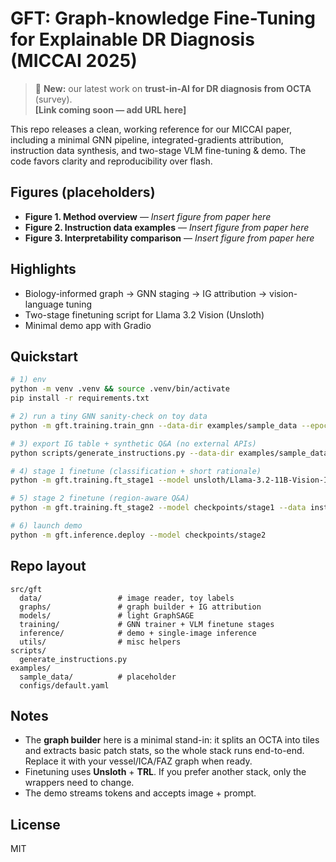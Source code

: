 # GFT: Graph-knowledge Fine-Tuning for Explainable DR Diagnosis (MICCAI 2025)

> 🔎 **New:** our latest work on **trust-in-AI for DR diagnosis from OCTA** (survey).  
> **[Link coming soon — add URL here]**

This repo releases a clean, working reference for our MICCAI paper, including a minimal GNN pipeline, integrated-gradients attribution, instruction data synthesis, and two-stage VLM fine-tuning & demo. The code favors clarity and reproducibility over flash.

## Figures (placeholders)
- **Figure 1. Method overview** — _Insert figure from paper here_
- **Figure 2. Instruction data examples** — _Insert figure from paper here_
- **Figure 3. Interpretability comparison** — _Insert figure from paper here_

## Highlights
- Biology-informed graph → GNN staging → IG attribution → vision-language tuning
- Two-stage finetuning script for Llama 3.2 Vision (Unsloth)
- Minimal demo app with Gradio

## Quickstart
```bash
# 1) env
python -m venv .venv && source .venv/bin/activate
pip install -r requirements.txt

# 2) run a tiny GNN sanity-check on toy data
python -m gft.training.train_gnn --data-dir examples/sample_data --epochs 2

# 3) export IG table + synthetic Q&A (no external APIs)
python scripts/generate_instructions.py --data-dir examples/sample_data --out instructions.jsonl

# 4) stage 1 finetune (classification + short rationale)
python -m gft.training.ft_stage1 --model unsloth/Llama-3.2-11B-Vision-Instruct --data instructions.jsonl --out checkpoints/stage1

# 5) stage 2 finetune (region-aware Q&A)
python -m gft.training.ft_stage2 --model checkpoints/stage1 --data instructions.jsonl --out checkpoints/stage2

# 6) launch demo
python -m gft.inference.deploy --model checkpoints/stage2
```

## Repo layout
```
src/gft
  data/                 # image reader, toy labels
  graphs/               # graph builder + IG attribution
  models/               # light GraphSAGE
  training/             # GNN trainer + VLM finetune stages
  inference/            # demo + single-image inference
  utils/                # misc helpers
scripts/
  generate_instructions.py
examples/
  sample_data/          # placeholder
  configs/default.yaml
```

## Notes
- The **graph builder** here is a minimal stand-in: it splits an OCTA into tiles and extracts basic patch stats, so the whole stack runs end-to-end. Replace it with your vessel/ICA/FAZ graph when ready.
- Finetuning uses **Unsloth** + **TRL**. If you prefer another stack, only the wrappers need to change.
- The demo streams tokens and accepts image + prompt.

## License
MIT
